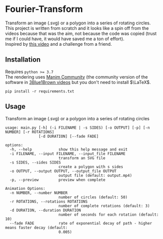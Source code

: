 # Fourier-Transform
Transform an image (.svg) or a polygon into a series of rotating circles.  
This project is written from scratch and it looks like a spin off from the videos because that was the aim, not because the code was copied (trust me if I could have, it would have saved me a ton of effort).  
Inspired by [this video](https://www.youtube.com/watch?v=-qgreAUpPwM) and a challenge from a friend.
## Installation
Requires `python >= 3.7`  
The rendering uses [Manim Community](https://github.com/manimCommunity/manim) (the community version of the software in [3Blue1Brown videos](https://www.youtube.com/c/3blue1brown) but you don't need to install $\LaTeX$.

```
pip install -r requirements.txt
```
## Usage
Transform an image (.svg) or a polygon into a series of rotating circles

```
usage: main.py [-h] (-i FILENAME | -s SIDES) [-o OUTPUT] [-p] [-n NUMBER] [-r ROTATIONS]
               [-d DURATION] [--fade FADE]

options:
  -h, --help            show this help message and exit
  -i FILENAME, --input FILENAME, --input_file FILENAME
                        transform an SVG file
  -s SIDES, --sides SIDES
                        create a polygon with s sides
  -o OUTPUT, --output OUTPUT, --output_file OUTPUT
                        output file (default: output.mp4)
  -p, --preview         preview when complete

Animation Options:
  -n NUMBER, --number NUMBER
                        number of circles (default: 50)
  -r ROTATIONS, --rotations ROTATIONS
                        number of complete rotations (default: 3)
  -d DURATION, --duration DURATION
                        number of seconds for each rotation (default: 10)
  --fade FADE           rate of exponential decay of path - higher means faster decay (default:       
                        0.005)
```

